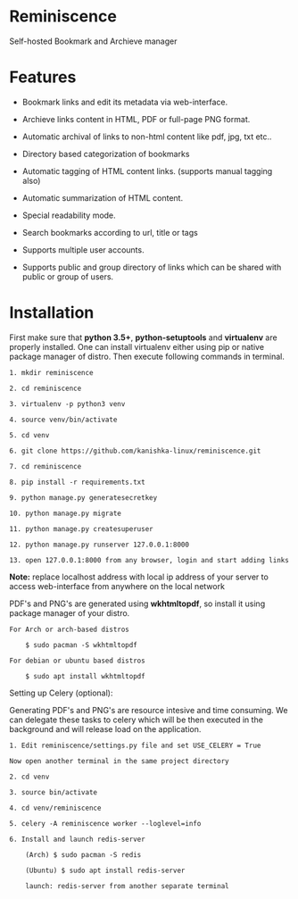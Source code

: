 # Reminiscence

Self-hosted Bookmark and Archieve manager

# Features

* Bookmark links and edit its metadata via web-interface.

* Archieve links content in HTML, PDF or full-page PNG format.

* Automatic archival of links to non-html content like pdf, jpg, txt etc..
 
* Directory based categorization of bookmarks

* Automatic tagging of HTML content links. (supports manual tagging also)

* Automatic summarization of HTML content. 

* Special readability mode.

* Search bookmarks according to url, title or tags

* Supports multiple user accounts.

* Supports public and group directory of links which can be shared with public or group of users.

# Installation

First make sure that **python 3.5+**, **python-setuptools** and **virtualenv** are properly installed. One can install virtualenv either using pip or native package manager of distro. Then execute following commands in terminal.

    1. mkdir reminiscence
    
    2. cd reminiscence
    
    3. virtualenv -p python3 venv
    
    4. source venv/bin/activate
    
    5. cd venv
    
    6. git clone https://github.com/kanishka-linux/reminiscence.git
    
    7. cd reminiscence
    
    8. pip install -r requirements.txt
    
    9. python manage.py generatesecretkey
    
    10. python manage.py migrate
    
    11. python manage.py createsuperuser

    12. python manage.py runserver 127.0.0.1:8000 
    
    13. open 127.0.0.1:8000 from any browser, login and start adding links
    
**Note:** replace localhost address with local ip address of your server to access web-interface from anywhere on the local network
    
PDF's and PNG's are generated using **wkhtmltopdf**, so install it using package manager of your distro.

    For Arch or arch-based distros

        $ sudo pacman -S wkhtmltopdf 
    
    For debian or ubuntu based distros
    
        $ sudo apt install wkhtmltopdf
        
Setting up Celery (optional):

Generating PDF's and PNG's are resource intesive and time consuming. We can delegate these tasks to celery which will be then executed in the background and will release load on the application. 
    
    1. Edit reminiscence/settings.py file and set USE_CELERY = True
    
    Now open another terminal in the same project directory
    
    2. cd venv
    
    3. source bin/activate
    
    4. cd venv/reminiscence
    
    5. celery -A reminiscence worker --loglevel=info
    
    6. Install and launch redis-server
        
        (Arch) $ sudo pacman -S redis
        
        (Ubuntu) $ sudo apt install redis-server
        
        launch: redis-server from another separate terminal
            


